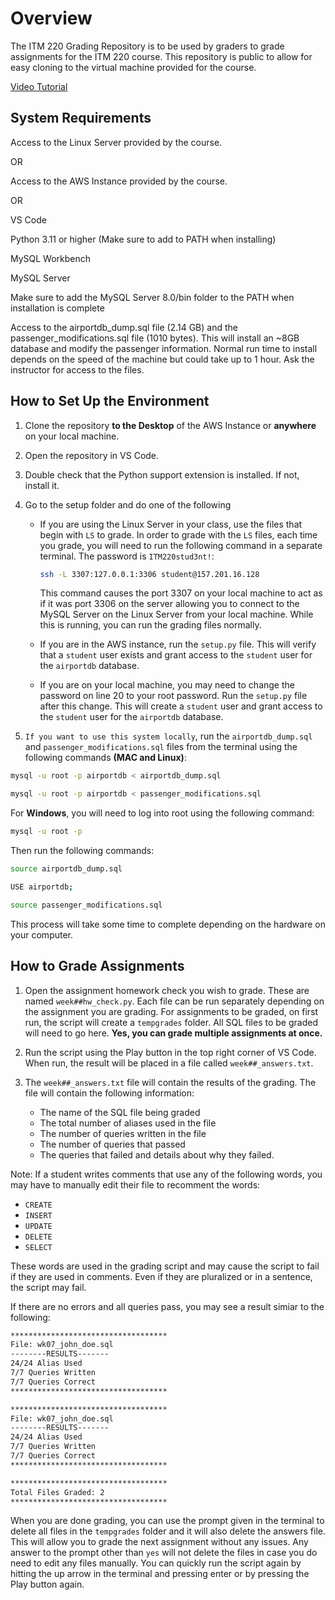 # Overview

The ITM 220 Grading Repository is to be used by graders to grade assignments for the ITM 220 course. This repository is public to allow for easy cloning to the virtual machine provided for the course.

[Video Tutorial](https://youtu.be/GGJh0-Q1HV8)

## System Requirements

Access to the Linux Server provided by the course.

OR

Access to the AWS Instance provided by the course.

OR 

VS Code

Python 3.11 or higher (Make sure to add to PATH when installing)

MySQL Workbench

MySQL Server

Make sure to add the MySQL Server 8.0/bin folder to the PATH when installation is complete

Access to the airportdb_dump.sql file (2.14 GB) and the passenger_modifications.sql file (1010 bytes). This will install an ~8GB database and modify the passenger information. Normal run time to install depends on the speed of the machine but could take up to 1 hour. Ask the instructor for access to the files.

## How to Set Up the Environment

1. Clone the repository <strong>to the Desktop</strong> of the AWS Instance or <strong>anywhere</strong> on your local machine.

2. Open the repository in VS Code.

3. Double check that the Python support extension is installed. If not, install it.

4. Go to the setup folder and do one of the following
   -  If you are using the Linux Server in your class, use the files that begin with `LS` to grade. In order to grade with the `LS` files, each time you grade, you will need to run the following command in a separate terminal. The password is `ITM220stud3nt!`:
        ```bash
        ssh -L 3307:127.0.0.1:3306 student@157.201.16.128
        ```
        This command causes the port 3307 on your local machine to act as if it was port 3306 on the server allowing you to connect to the MySQL Server on the Linux Server from your local machine. 
        While this is running, you can run the grading files normally.
   -  If you are in the AWS instance, run the `setup.py` file. This will verify that a `student` user exists and grant access to the `student` user for the `airportdb` database.

   - If you are on your local machine, you may need to change the password on line 20 to your root password. Run the `setup.py` file after this change. This will create a `student` user and grant access to the `student` user for the `airportdb` database.

5. `If you want to use this system locally`, run the `airportdb_dump.sql` and `passenger_modifications.sql` files from the terminal using the following commands <strong>(MAC and Linux)</strong>:
```bash
mysql -u root -p airportdb < airportdb_dump.sql
```

```bash
mysql -u root -p airportdb < passenger_modifications.sql
```

For <strong>Windows</strong>, you will need to log into root using the following command:
```bash
mysql -u root -p
```

Then run the following commands:
```bash
source airportdb_dump.sql
```

```bash
USE airportdb;
```

```bash
source passenger_modifications.sql
```
This process will take some time to complete depending on the hardware on your computer.

## How to Grade Assignments

1. Open the assignment homework check you wish to grade. These are named `week##hw_check.py`. Each file can be run separately depending on the assignment you are grading. For assignments to be graded, on first run, the script will create a `tempgrades` folder. All SQL files to be graded will need to go here. <strong>Yes, you can grade multiple assignments at once.</strong>

2. Run the script using the Play button in the top right corner of VS Code. When run, the result will be placed in a file called `week##_answers.txt`. 

3. The `week##_answers.txt` file will contain the results of the grading. The file will contain the following information:
    - The name of the SQL file being graded
    - The total number of aliases used in the file 
    - The number of queries written in the file
    - The number of queries that passed
    - The queries that failed and details about why they failed.

Note: If a student writes comments that use any of the following words, you may have to manually edit their file to recomment the words:
- `CREATE`
- `INSERT`
- `UPDATE`
- `DELETE`
- `SELECT`

These words are used in the grading script and may cause the script to fail if they are used in comments. Even if they are pluralized or in a sentence, the script may fail.

If there are no errors and all queries pass, you may see a result simiar to the following:
```bash
***********************************
File: wk07_john_doe.sql
--------RESULTS-------
24/24 Alias Used
7/7 Queries Written
7/7 Queries Correct
***********************************

***********************************
File: wk07_john_doe.sql
--------RESULTS-------
24/24 Alias Used
7/7 Queries Written
7/7 Queries Correct
***********************************

***********************************
Total Files Graded: 2
***********************************
```

When you are done grading, you can use the prompt given in the terminal to delete all files in the `tempgrades` folder and it will also delete the answers file. This will allow you to grade the next assignment without any issues. Any answer to the prompt other than `yes` will not delete the files in case you do need to edit any files manually. You can quickly run the script again by hitting the up arrow in the terminal and pressing enter or by pressing the Play button again.
